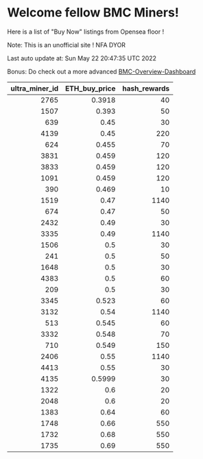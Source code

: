 # Welcome fellow BMC Miners!
Here is a list of "Buy Now" listings from Opensea floor !

Note: This is an unofficial site ! NFA DYOR

Last auto update at: Sun May 22 20:47:35 UTC 2022

Bonus: Do check out a more advanced [BMC-Overview-Dashboard](https://dune.com/defifunk/BMC-Overview-Dashboard)


|   ultra_miner_id |   ETH_buy_price |   hash_rewards |
|-----------------:|----------------:|---------------:|
|             2765 |          0.3918 |             40 |
|             1507 |          0.393  |             50 |
|              639 |          0.45   |             30 |
|             4139 |          0.45   |            220 |
|              624 |          0.455  |             70 |
|             3831 |          0.459  |            120 |
|             3833 |          0.459  |            120 |
|             1091 |          0.459  |            120 |
|              390 |          0.469  |             10 |
|             1519 |          0.47   |           1140 |
|              674 |          0.47   |             50 |
|             2432 |          0.49   |             30 |
|             3335 |          0.49   |           1140 |
|             1506 |          0.5    |             30 |
|              241 |          0.5    |             50 |
|             1648 |          0.5    |             30 |
|             4383 |          0.5    |             60 |
|              209 |          0.5    |             30 |
|             3345 |          0.523  |             60 |
|             3132 |          0.54   |           1140 |
|              513 |          0.545  |             60 |
|             3332 |          0.548  |             70 |
|              710 |          0.549  |            150 |
|             2406 |          0.55   |           1140 |
|             4413 |          0.55   |             30 |
|             4135 |          0.5999 |             30 |
|             1322 |          0.6    |             20 |
|             2048 |          0.6    |             20 |
|             1383 |          0.64   |             60 |
|             1748 |          0.66   |            550 |
|             1732 |          0.68   |            550 |
|             1735 |          0.69   |            550 |